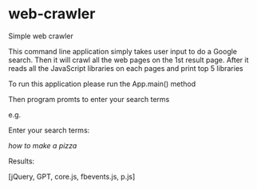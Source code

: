# web-crawler
Simple web crawler

This command line application simply takes user input to do a Google search. Then it will crawl all the web pages on the 1st result page. After it reads all the JavaScript libraries on each pages and print top 5 libraries

To run this application please run the App.main() method

Then program promts to enter your search terms

e.g.

Enter your search terms:

*how to make a pizza*

Results:

[jQuery, GPT, core.js, fbevents.js, p.js]
